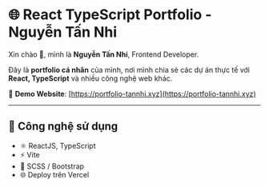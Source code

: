 # 🌐 React TypeScript Portfolio - Nguyễn Tấn Nhi

Xin chào 👋, mình là **Nguyễn Tấn Nhi**, Frontend Developer.  

Đây là **portfolio cá nhân** của mình, nơi mình chia sẻ các dự án thực tế với **React, TypeScript** và nhiều công nghệ web khác.

🔗 **Demo Website**: [https://portfolio-tannhi.xyz](https://portfolio-tannhi.xyz)

---

## 🚀 Công nghệ sử dụng
- ⚛️ ReactJS, TypeScript
- ⚡ Vite
- 🎨 SCSS / Bootstrap
- 🌐 Deploy trên Vercel
  
